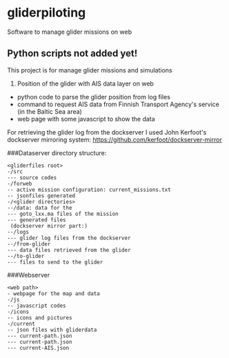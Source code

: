# gliderpiloting
Software to manage glider missions on web 

## Python scripts not added yet!

This project is for manage glider missions and simulations

1) Position of the glider with AIS data layer on web
- python code to parse the glider position from log files
- command to request AIS data from Finnish Transport Agency's service (in the Baltic Sea area)
- web page with some javascript to show the data

For retrieving the glider log from the dockserver I used John Kerfoot's dockserver mirroring system:
https://github.com/kerfoot/dockserver-mirror

###Dataserver directory structure:
```
<gliderfiles root>
-/src
--- source codes
-/forweb
-- active mission configuration: current_missions.txt
-- jsonfiles generated
-/<glider directories>
--/data: data for the 
--- goto_lxx.ma files of the mission
--- generated files
 (dockserver mirror part:)
--/logs
--- glider log files from the dockserver
--/from-glider
--- data files retrieved from the glider
--/to-glider
--- files to send to the glider
```
###Webserver
```
<web path>
- webpage for the map and data
-/js
-- javascript codes
-/icons
-- icons and pictures
-/current
-- json files with gliderdata
--- current-path.json
--- current-path.json
--- current-AIS.json
```
